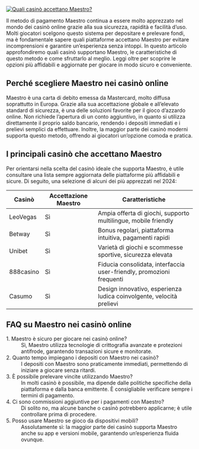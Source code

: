 [![Quali casinò accettano Maestro?](https://123-caf.pages.dev/gitsignup.png)](https://vrmoo.ru/Bt82HjjY)

<p>Il metodo di pagamento Maestro continua a essere molto apprezzato nel mondo dei casinò online grazie alla sua sicurezza, rapidità e facilità d’uso. Molti giocatori scelgono questo sistema per depositare e prelevare fondi, ma è fondamentale sapere quali piattaforme accettano Maestro per evitare incomprensioni e garantire un’esperienza senza intoppi. In questo articolo approfondiremo quali casinò supportano Maestro, le caratteristiche di questo metodo e come sfruttarlo al meglio. Leggi oltre per scoprire le opzioni più affidabili e aggiornate per giocare in modo sicuro e conveniente.</p>  <h2>Perché scegliere Maestro nei casinò online</h2> <p>Maestro è una carta di debito emessa da Mastercard, molto diffusa soprattutto in Europa. Grazie alla sua accettazione globale e all’elevato standard di sicurezza, è una delle soluzioni favorite per il gioco d’azzardo online. Non richiede l’apertura di un conto aggiuntivo, in quanto si utilizza direttamente il proprio saldo bancario, rendendo i depositi immediati e i prelievi semplici da effettuare. Inoltre, la maggior parte dei casinò moderni supporta questo metodo, offrendo ai giocatori un’opzione comoda e pratica.</p>  <h2>I principali casinò che accettano Maestro</h2> <p>Per orientarsi nella scelta del casinò ideale che supporta Maestro, è utile consultare una lista sempre aggiornata delle piattaforme più affidabili e sicure. Di seguito, una selezione di alcuni dei più apprezzati nel 2024:</p>  <table>   <thead>     <tr>       <th>Casinò</th>       <th>Accettazione Maestro</th>       <th>Caratteristiche</th>     </tr>   </thead>   <tbody>     <tr>       <td>LeoVegas</td>       <td>Sì</td>       <td>Ampia offerta di giochi, supporto multilingue, mobile friendly</td>     </tr>     <tr>       <td>Betway</td>       <td>Sì</td>       <td>Bonus regolari, piattaforma intuitiva, pagamenti rapidi</td>     </tr>     <tr>       <td>Unibet</td>       <td>Sì</td>       <td>Varietà di giochi e scommesse sportive, sicurezza elevata</td>     </tr>     <tr>       <td>888casino</td>       <td>Sì</td>       <td>Fiducia consolidata, interfaccia user-friendly, promozioni frequenti</td>     </tr>     <tr>       <td>Casumo</td>       <td>Sì</td>       <td>Design innovativo, esperienza ludica coinvolgente, velocità prelievi</td>     </tr>   </tbody> </table>  <h2>FAQ su Maestro nei casinò online</h2> <dl>   <dt>1. Maestro è sicuro per giocare nei casinò online?</dt>   <dd>Sì, Maestro utilizza tecnologie di crittografia avanzate e protezioni antifrode, garantendo transazioni sicure e monitorate.</dd>    <dt>2. Quanto tempo impiegano i depositi con Maestro nei casinò?</dt>   <dd>I depositi con Maestro sono praticamente immediati, permettendo di iniziare a giocare senza ritardi.</dd>      <dt>3. È possibile prelevare vincite utilizzando Maestro?</dt>   <dd>In molti casinò è possibile, ma dipende dalle politiche specifiche della piattaforma e dalla banca emittente. È consigliabile verificare sempre i termini di pagamento.</dd>      <dt>4. Ci sono commissioni aggiuntive per i pagamenti con Maestro?</dt>   <dd>Di solito no, ma alcune banche o casinò potrebbero applicarne; è utile controllare prima di procedere.</dd>      <dt>5. Posso usare Maestro se gioco da dispositivi mobili?</dt>   <dd>Assolutamente sì: la maggior parte dei casinò supporta Maestro anche su app e versioni mobile, garantendo un’esperienza fluida ovunque.</dd> </dl>